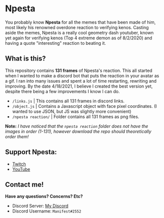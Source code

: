 # Npesta
You probably know **Npesta** for all the memes that have been made of him, most likely his renowned overdone reaction to verifying kenos. Casting aside the memes, Npesta is a really cool geometry dash youtuber, known yet again for verifying kenos (Top 4 extreme demon as of 8/2/2020) and having a quote "interesting" reaction to beating it. 

## What is this?
This repository contains **131 frames** of Npesta's reaction. This all started when I wanted to make a discord bot that puts the reaction in your avatar as a gif. I ran into many issues and spent a lot of time restarting, rewriting and improving. By the date 4/18/2021, I believe I created the best version yet, despite there being a few improvements I know I can do. 
- `/links.js` | This contains all 131 frames in discord links.
- `/object.js` | Contains a Javascript object with face pixel coordinates. (I wanted to use JSON, but JS was slightly more convenient)
- `/npesta reaction/` | Folder contains all 131 frames as png files.

**Note:** *I have noticed that the `npesta reaction` folder does not have the images in order (1-131), however download the repo should theoretically order them!*

## Support Npesta:
- [Twitch](https://www.twitch.tv/npesta)
- [YouTube](https://www.youtube.com/channel/UC9cqZITak5v02ciYEP1Lj-w)

## Contact me!
**Have any questions? Concerns? Etc?**
- Discord Server: [My Discord](https://discord.gg/QynNKWA)
- Discord Username: `Manifest#2552`
